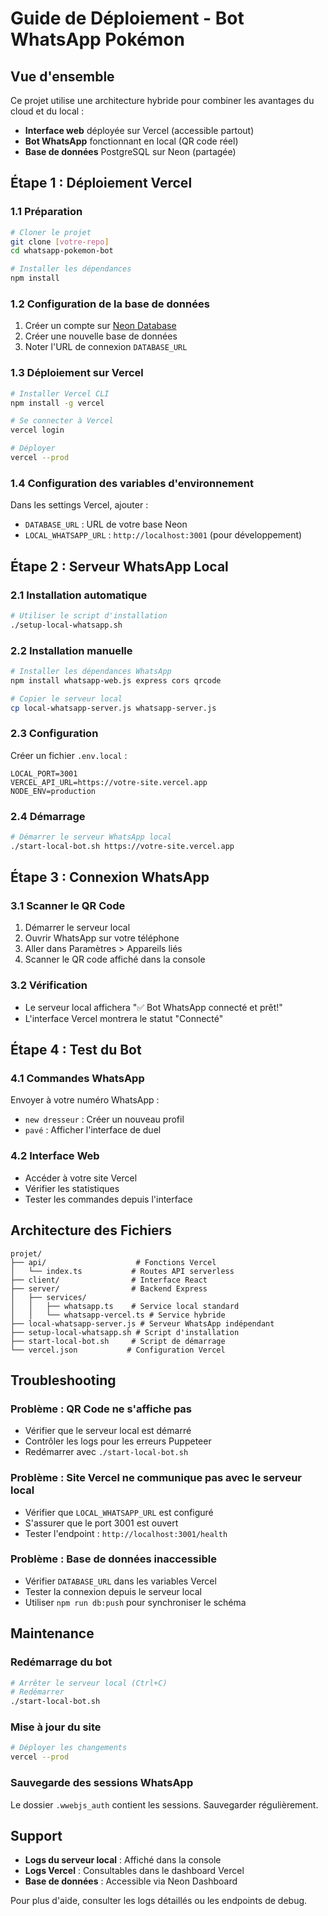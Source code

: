 # Guide de Déploiement - Bot WhatsApp Pokémon

## Vue d'ensemble

Ce projet utilise une architecture hybride pour combiner les avantages du cloud et du local :
- **Interface web** déployée sur Vercel (accessible partout)
- **Bot WhatsApp** fonctionnant en local (QR code réel)
- **Base de données** PostgreSQL sur Neon (partagée)

## Étape 1 : Déploiement Vercel

### 1.1 Préparation
```bash
# Cloner le projet
git clone [votre-repo]
cd whatsapp-pokemon-bot

# Installer les dépendances
npm install
```

### 1.2 Configuration de la base de données
1. Créer un compte sur [Neon Database](https://neon.tech)
2. Créer une nouvelle base de données
3. Noter l'URL de connexion `DATABASE_URL`

### 1.3 Déploiement sur Vercel
```bash
# Installer Vercel CLI
npm install -g vercel

# Se connecter à Vercel
vercel login

# Déployer
vercel --prod
```

### 1.4 Configuration des variables d'environnement
Dans les settings Vercel, ajouter :
- `DATABASE_URL` : URL de votre base Neon
- `LOCAL_WHATSAPP_URL` : `http://localhost:3001` (pour développement)

## Étape 2 : Serveur WhatsApp Local

### 2.1 Installation automatique
```bash
# Utiliser le script d'installation
./setup-local-whatsapp.sh
```

### 2.2 Installation manuelle
```bash
# Installer les dépendances WhatsApp
npm install whatsapp-web.js express cors qrcode

# Copier le serveur local
cp local-whatsapp-server.js whatsapp-server.js
```

### 2.3 Configuration
Créer un fichier `.env.local` :
```env
LOCAL_PORT=3001
VERCEL_API_URL=https://votre-site.vercel.app
NODE_ENV=production
```

### 2.4 Démarrage
```bash
# Démarrer le serveur WhatsApp local
./start-local-bot.sh https://votre-site.vercel.app
```

## Étape 3 : Connexion WhatsApp

### 3.1 Scanner le QR Code
1. Démarrer le serveur local
2. Ouvrir WhatsApp sur votre téléphone
3. Aller dans Paramètres > Appareils liés
4. Scanner le QR code affiché dans la console

### 3.2 Vérification
- Le serveur local affichera "✅ Bot WhatsApp connecté et prêt!"
- L'interface Vercel montrera le statut "Connecté"

## Étape 4 : Test du Bot

### 4.1 Commandes WhatsApp
Envoyer à votre numéro WhatsApp :
- `new dresseur` : Créer un nouveau profil
- `pavé` : Afficher l'interface de duel

### 4.2 Interface Web
- Accéder à votre site Vercel
- Vérifier les statistiques
- Tester les commandes depuis l'interface

## Architecture des Fichiers

```
projet/
├── api/                    # Fonctions Vercel
│   └── index.ts           # Routes API serverless
├── client/                # Interface React
├── server/                # Backend Express
│   ├── services/
│   │   ├── whatsapp.ts    # Service local standard
│   │   └── whatsapp-vercel.ts # Service hybride
├── local-whatsapp-server.js # Serveur WhatsApp indépendant
├── setup-local-whatsapp.sh # Script d'installation
├── start-local-bot.sh     # Script de démarrage
└── vercel.json           # Configuration Vercel
```

## Troubleshooting

### Problème : QR Code ne s'affiche pas
- Vérifier que le serveur local est démarré
- Contrôler les logs pour les erreurs Puppeteer
- Redémarrer avec `./start-local-bot.sh`

### Problème : Site Vercel ne communique pas avec le serveur local
- Vérifier que `LOCAL_WHATSAPP_URL` est configuré
- S'assurer que le port 3001 est ouvert
- Tester l'endpoint : `http://localhost:3001/health`

### Problème : Base de données inaccessible
- Vérifier `DATABASE_URL` dans les variables Vercel
- Tester la connexion depuis le serveur local
- Utiliser `npm run db:push` pour synchroniser le schéma

## Maintenance

### Redémarrage du bot
```bash
# Arrêter le serveur local (Ctrl+C)
# Redémarrer
./start-local-bot.sh
```

### Mise à jour du site
```bash
# Déployer les changements
vercel --prod
```

### Sauvegarde des sessions WhatsApp
Le dossier `.wwebjs_auth` contient les sessions. Sauvegarder régulièrement.

## Support

- **Logs du serveur local** : Affiché dans la console
- **Logs Vercel** : Consultables dans le dashboard Vercel
- **Base de données** : Accessible via Neon Dashboard

Pour plus d'aide, consulter les logs détaillés ou les endpoints de debug.